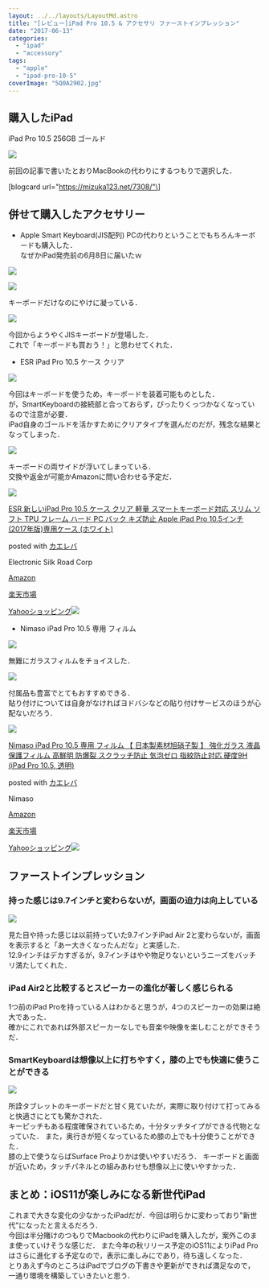 ```yaml
---
layout: ../../layouts/LayoutMd.astro
title: "[レビュー]iPad Pro 10.5 & アクセサリ ファーストインプレッション"
date: "2017-06-13"
categories: 
  - "ipad"
  - "accessory"
tags: 
  - "apple"
  - "ipad-pro-10-5"
coverImage: "5Q0A2902.jpg"
---
```


## 購入したiPad

iPad Pro 10.5 256GB ゴールド

[![](/archive/images/5Q0A2889.jpg)](https://mizuka123.net/gallery/20170613_iPad%20Pro%2010.5/index.html)

前回の記事で書いたとおりMacBookの代わりにするつもりで選択した．

\[blogcard url="https://mizuka123.net/7308/"\]

## 併せて購入したアクセサリー

- Apple Smart Keyboard(JIS配列) PCの代わりということでもちろんキーボードも購入した．  
    なぜかiPad発売前の6月8日に届いたｗ

[![](/archive/images/5Q0A2892.jpg)](https://mizuka123.net/gallery/20170613_iPad%20Pro%2010.5/index.html)

[![](/archive/images/5Q0A2895.jpg)](https://mizuka123.net/gallery/20170613_iPad%20Pro%2010.5/index.html)

キーボードだけなのにやけに凝っている．

[![](/archive/images/5Q0A2897.jpg)](https://mizuka123.net/gallery/20170613_iPad%20Pro%2010.5/index.html)

今回からようやくJISキーボードが登場した．  
これで「キーボードも買おう！」と思わせてくれた．

- ESR iPad Pro 10.5 ケース クリア 

[![](/archive/images/5Q0A2893.jpg)](https://mizuka123.net/gallery/20170613_iPad%20Pro%2010.5/index.html)

今回はキーボードを使うため，キーボードを装着可能ものとした．  
が，SmartKeyboardの接続部と合っておらず，ぴったりくっつかなくなっているので注意が必要．  
iPad自身のゴールドを活かすためにクリアタイプを選んだのだが，残念な結果となってしまった．

[![](/archive/images/5Q0A2900.jpg)](https://mizuka123.net/gallery/20170613_iPad%20Pro%2010.5/index.html)

キーボードの両サイドが浮いてしまっている．  
交換や返金が可能かAmazonに問い合わせる予定だ．

[![](/archive/images/41p0jZdxgTL._SL160_.jpg)](http://www.amazon.co.jp/exec/obidos/ASIN/B071V662JC/mizuka123-22/)

[ESR 新しいiPad Pro 10.5 ケース クリア 軽量 スマートキーボード対応 スリム ソフト TPU フレーム ハード PC バック キズ防止 Apple iPad Pro 10.5インチ(2017年版)専用ケース (ホワイト)](http://www.amazon.co.jp/exec/obidos/ASIN/B071V662JC/mizuka123-22/)

posted with [カエレバ](http://kaereba.com)

Electronic Silk Road Corp

[Amazon](http://www.amazon.co.jp/gp/search?keywords=ESR%20%E6%96%B0%E3%81%97%E3%81%84iPad%20Pro%2010.5%20%E3%82%B1%E3%83%BC%E3%82%B9%20%E3%82%AF%E3%83%AA%E3%82%A2%20%E8%BB%BD%E9%87%8F%20%E3%82%B9%E3%83%9E%E3%83%BC%E3%83%88%E3%82%AD%E3%83%BC%E3%83%9C%E3%83%BC%E3%83%89%E5%AF%BE%E5%BF%9C%20%E3%82%B9%E3%83%AA%E3%83%A0%20%E3%82%BD%E3%83%95%E3%83%88%20TPU%20%E3%83%95%E3%83%AC%E3%83%BC%E3%83%A0%20%E3%83%8F%E3%83%BC%E3%83%89%20PC%20%E3%83%90%E3%83%83%E3%82%AF%20%E3%82%AD%E3%82%BA%E9%98%B2%E6%AD%A2%20Apple%20iPad%20Pro%2010.5%E3%82%A4%E3%83%B3%E3%83%81%282017%E5%B9%B4%E7%89%88%29%E5%B0%82%E7%94%A8%E3%82%B1%E3%83%BC%E3%82%B9%20%28%E3%83%9B%E3%83%AF%E3%82%A4%E3%83%88%29&__mk_ja_JP=%E3%82%AB%E3%82%BF%E3%82%AB%E3%83%8A&tag=mizuka123-22)

[楽天市場](https://hb.afl.rakuten.co.jp/hgc/032b53ee.4b34c5ee.0f4a541e.f440145e/?pc=http%3A%2F%2Fsearch.rakuten.co.jp%2Fsearch%2Fmall%2FESR%2520%25E6%2596%25B0%25E3%2581%2597%25E3%2581%2584iPad%2520Pro%252010.5%2520%25E3%2582%25B1%25E3%2583%25BC%25E3%2582%25B9%2520%25E3%2582%25AF%25E3%2583%25AA%25E3%2582%25A2%2520%25E8%25BB%25BD%25E9%2587%258F%2520%25E3%2582%25B9%25E3%2583%259E%25E3%2583%25BC%25E3%2583%2588%25E3%2582%25AD%25E3%2583%25BC%25E3%2583%259C%25E3%2583%25BC%25E3%2583%2589%25E5%25AF%25BE%25E5%25BF%259C%2520%25E3%2582%25B9%25E3%2583%25AA%25E3%2583%25A0%2520%25E3%2582%25BD%25E3%2583%2595%25E3%2583%2588%2520TPU%2520%25E3%2583%2595%25E3%2583%25AC%25E3%2583%25BC%25E3%2583%25A0%2520%25E3%2583%258F%25E3%2583%25BC%25E3%2583%2589%2520PC%2520%25E3%2583%2590%25E3%2583%2583%25E3%2582%25AF%2520%25E3%2582%25AD%25E3%2582%25BA%25E9%2598%25B2%25E6%25AD%25A2%2520Apple%2520iPad%2520Pro%252010.5%25E3%2582%25A4%25E3%2583%25B3%25E3%2583%2581%25282017%25E5%25B9%25B4%25E7%2589%2588%2529%25E5%25B0%2582%25E7%2594%25A8%25E3%2582%25B1%25E3%2583%25BC%25E3%2582%25B9%2520%2528%25E3%2583%259B%25E3%2583%25AF%25E3%2582%25A4%25E3%2583%2588%2529%2F-%2Ff.1-p.1-s.1-sf.0-st.A-v.2%3Fx%3D0%26scid%3Daf_ich_link_urltxt%26m%3Dhttp%3A%2F%2Fm.rakuten.co.jp%2F)

[Yahooショッピング![](//ad.jp.ap.valuecommerce.com/servlet/gifbanner?sid=3066752&pid=881990642)](//ck.jp.ap.valuecommerce.com/servlet/referral?sid=3066752&pid=881990642&vc_url=http%3A%2F%2Fsearch.shopping.yahoo.co.jp%2Fsearch%3Fp%3DESR%2520%25E6%2596%25B0%25E3%2581%2597%25E3%2581%2584iPad%2520Pro%252010.5%2520%25E3%2582%25B1%25E3%2583%25BC%25E3%2582%25B9%2520%25E3%2582%25AF%25E3%2583%25AA%25E3%2582%25A2%2520%25E8%25BB%25BD%25E9%2587%258F%2520%25E3%2582%25B9%25E3%2583%259E%25E3%2583%25BC%25E3%2583%2588%25E3%2582%25AD%25E3%2583%25BC%25E3%2583%259C%25E3%2583%25BC%25E3%2583%2589%25E5%25AF%25BE%25E5%25BF%259C%2520%25E3%2582%25B9%25E3%2583%25AA%25E3%2583%25A0%2520%25E3%2582%25BD%25E3%2583%2595%25E3%2583%2588%2520TPU%2520%25E3%2583%2595%25E3%2583%25AC%25E3%2583%25BC%25E3%2583%25A0%2520%25E3%2583%258F%25E3%2583%25BC%25E3%2583%2589%2520PC%2520%25E3%2583%2590%25E3%2583%2583%25E3%2582%25AF%2520%25E3%2582%25AD%25E3%2582%25BA%25E9%2598%25B2%25E6%25AD%25A2%2520Apple%2520iPad%2520Pro%252010.5%25E3%2582%25A4%25E3%2583%25B3%25E3%2583%2581%25282017%25E5%25B9%25B4%25E7%2589%2588%2529%25E5%25B0%2582%25E7%2594%25A8%25E3%2582%25B1%25E3%2583%25BC%25E3%2582%25B9%2520%2528%25E3%2583%259B%25E3%2583%25AF%25E3%2582%25A4%25E3%2583%2588%2529&vcptn=kaereba)

- Nimaso iPad Pro 10.5 専用 フィルム

[![](/archive/images/5Q0A2891.jpg)](https://mizuka123.net/gallery/20170613_iPad%20Pro%2010.5/index.html)

無難にガラスフィルムをチョイスした．

[![](/archive/images/5Q0A2894.jpg)](https://mizuka123.net/gallery/20170613_iPad%20Pro%2010.5/index.html)

付属品も豊富でとてもおすすめできる．  
貼り付けについては自身がなければヨドバシなどの貼り付けサービスのほうが心配ないだろう．

[![](/archive/images/51dWu-cEQBL._SL160_.jpg)](http://www.amazon.co.jp/exec/obidos/ASIN/B06XRYDF8R/mizuka123-22/)

[Nimaso iPad Pro 10.5 専用 フィルム 【 日本製素材旭硝子製 】 強化ガラス 液晶保護フィルム 高鮮明 防爆裂 スクラッチ防止 気泡ゼロ 指紋防止対応 硬度9H (iPad Pro 10.5, 透明)](http://www.amazon.co.jp/exec/obidos/ASIN/B06XRYDF8R/mizuka123-22/)

posted with [カエレバ](http://kaereba.com)

Nimaso

[Amazon](http://www.amazon.co.jp/gp/search?keywords=Nimaso%20iPad%20Pro%2010.5%20%E5%B0%82%E7%94%A8%20%E3%83%95%E3%82%A3%E3%83%AB%E3%83%A0%20%E3%80%90%20%E6%97%A5%E6%9C%AC%E8%A3%BD%E7%B4%A0%E6%9D%90%E6%97%AD%E7%A1%9D%E5%AD%90%E8%A3%BD%20%E3%80%91%20%E5%BC%B7%E5%8C%96%E3%82%AC%E3%83%A9%E3%82%B9%20%E6%B6%B2%E6%99%B6%E4%BF%9D%E8%AD%B7%E3%83%95%E3%82%A3%E3%83%AB%E3%83%A0%20%E9%AB%98%E9%AE%AE%E6%98%8E%20%E9%98%B2%E7%88%86%E8%A3%82%20%E3%82%B9%E3%82%AF%E3%83%A9%E3%83%83%E3%83%81%E9%98%B2%E6%AD%A2%20%E6%B0%97%E6%B3%A1%E3%82%BC%E3%83%AD%20%E6%8C%87%E7%B4%8B%E9%98%B2%E6%AD%A2%E5%AF%BE%E5%BF%9C%20%E7%A1%AC%E5%BA%A69H%20%28iPad%20Pro%2010.5%2C%20%E9%80%8F%E6%98%8E%29&__mk_ja_JP=%E3%82%AB%E3%82%BF%E3%82%AB%E3%83%8A&tag=mizuka123-22)

[楽天市場](https://hb.afl.rakuten.co.jp/hgc/032b53ee.4b34c5ee.0f4a541e.f440145e/?pc=http%3A%2F%2Fsearch.rakuten.co.jp%2Fsearch%2Fmall%2FNimaso%2520iPad%2520Pro%252010.5%2520%25E5%25B0%2582%25E7%2594%25A8%2520%25E3%2583%2595%25E3%2582%25A3%25E3%2583%25AB%25E3%2583%25A0%2520%25E3%2580%2590%2520%25E6%2597%25A5%25E6%259C%25AC%25E8%25A3%25BD%25E7%25B4%25A0%25E6%259D%2590%25E6%2597%25AD%25E7%25A1%259D%25E5%25AD%2590%25E8%25A3%25BD%2520%25E3%2580%2591%2520%25E5%25BC%25B7%25E5%258C%2596%25E3%2582%25AC%25E3%2583%25A9%25E3%2582%25B9%2520%25E6%25B6%25B2%25E6%2599%25B6%25E4%25BF%259D%25E8%25AD%25B7%25E3%2583%2595%25E3%2582%25A3%25E3%2583%25AB%25E3%2583%25A0%2520%25E9%25AB%2598%25E9%25AE%25AE%25E6%2598%258E%2520%25E9%2598%25B2%25E7%2588%2586%25E8%25A3%2582%2520%25E3%2582%25B9%25E3%2582%25AF%25E3%2583%25A9%25E3%2583%2583%25E3%2583%2581%25E9%2598%25B2%25E6%25AD%25A2%2520%25E6%25B0%2597%25E6%25B3%25A1%25E3%2582%25BC%25E3%2583%25AD%2520%25E6%258C%2587%25E7%25B4%258B%25E9%2598%25B2%25E6%25AD%25A2%25E5%25AF%25BE%25E5%25BF%259C%2520%25E7%25A1%25AC%25E5%25BA%25A69H%2520%2528iPad%2520Pro%252010.5%252C%2520%25E9%2580%258F%25E6%2598%258E%2529%2F-%2Ff.1-p.1-s.1-sf.0-st.A-v.2%3Fx%3D0%26scid%3Daf_ich_link_urltxt%26m%3Dhttp%3A%2F%2Fm.rakuten.co.jp%2F)

[Yahooショッピング![](//ad.jp.ap.valuecommerce.com/servlet/gifbanner?sid=3066752&pid=881990642)](//ck.jp.ap.valuecommerce.com/servlet/referral?sid=3066752&pid=881990642&vc_url=http%3A%2F%2Fsearch.shopping.yahoo.co.jp%2Fsearch%3Fp%3DNimaso%2520iPad%2520Pro%252010.5%2520%25E5%25B0%2582%25E7%2594%25A8%2520%25E3%2583%2595%25E3%2582%25A3%25E3%2583%25AB%25E3%2583%25A0%2520%25E3%2580%2590%2520%25E6%2597%25A5%25E6%259C%25AC%25E8%25A3%25BD%25E7%25B4%25A0%25E6%259D%2590%25E6%2597%25AD%25E7%25A1%259D%25E5%25AD%2590%25E8%25A3%25BD%2520%25E3%2580%2591%2520%25E5%25BC%25B7%25E5%258C%2596%25E3%2582%25AC%25E3%2583%25A9%25E3%2582%25B9%2520%25E6%25B6%25B2%25E6%2599%25B6%25E4%25BF%259D%25E8%25AD%25B7%25E3%2583%2595%25E3%2582%25A3%25E3%2583%25AB%25E3%2583%25A0%2520%25E9%25AB%2598%25E9%25AE%25AE%25E6%2598%258E%2520%25E9%2598%25B2%25E7%2588%2586%25E8%25A3%2582%2520%25E3%2582%25B9%25E3%2582%25AF%25E3%2583%25A9%25E3%2583%2583%25E3%2583%2581%25E9%2598%25B2%25E6%25AD%25A2%2520%25E6%25B0%2597%25E6%25B3%25A1%25E3%2582%25BC%25E3%2583%25AD%2520%25E6%258C%2587%25E7%25B4%258B%25E9%2598%25B2%25E6%25AD%25A2%25E5%25AF%25BE%25E5%25BF%259C%2520%25E7%25A1%25AC%25E5%25BA%25A69H%2520%2528iPad%2520Pro%252010.5%252C%2520%25E9%2580%258F%25E6%2598%258E%2529&vcptn=kaereba)

## ファーストインプレッション

### 持った感じは9.7インチと変わらないが，画面の迫力は向上している

[![](/archive/images/5Q0A2899.jpg)](https://mizuka123.net/gallery/20170613_iPad%20Pro%2010.5/index.html)

見た目や持った感じは以前持っていた9.7インチiPad Air 2と変わらないが，画面を表示すると「あー大きくなったんだな」と実感した．  
12.9インチはデカすぎるが，9.7インチはやや物足りないというニーズをバッチリ満たしてくれた．

### iPad Air2と比較するとスピーカーの進化が著しく感じられる

1つ前のiPad Proを持っている人はわかると思うが，4つのスピーカーの効果は絶大であった．  
確かにこれであれば外部スピーカーなしでも音楽や映像を楽しむことができそうだ．

### SmartKeyboardは想像以上に打ちやすく，膝の上でも快適に使うことができる

[![](/archive/images/5Q0A2902.jpg)](https://mizuka123.net/gallery/20170613_iPad%20Pro%2010.5/index.html)

所詮タブレットのキーボードだと甘く見ていたが，実際に取り付けて打ってみると快適さにとても驚かされた．  
キーピッチもある程度確保されているため，十分タッチタイプができる代物となっていた． また，奥行きが短くなっているため膝の上でも十分使うことができた．  
膝の上で使うならばSurface Proよりかは使いやすいだろう． キーボードと画面が近いため，タッチパネルとの組みあわせも想像以上に使いやすかった．

## まとめ：iOS11が楽しみになる新世代iPad

これまで大きな変化の少なかったiPadだが．今回は明らかに変わっており"新世代"になったと言えるだろう．  
今回は半分賭けのつもりでMacbookの代わりにiPadを購入したが，案外このまま使っていけそうな感じだ． また今年の秋リリース予定のiOS11によりiPad Proはさらに進化する予定なので，表示に楽しみにであり，待ち遠しくなった．  
とりあえず今のところはiPadでブログの下書きや更新ができれば満足なので，一通り環境を構築していきたいと思う．
